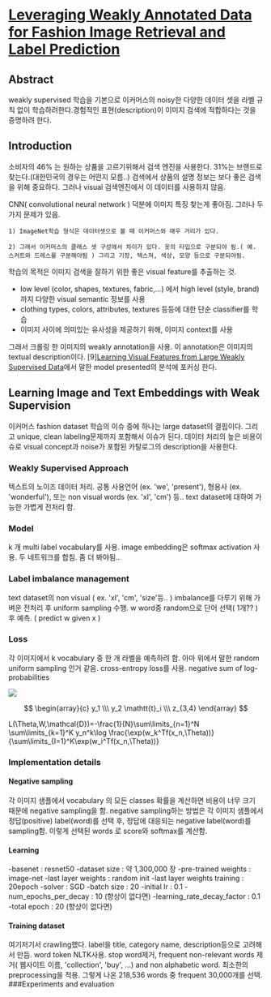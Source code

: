 <script src="https://cdn.mathjax.org/mathjax/latest/MathJax.js?config=TeX-AMS-MML_HTMLorMML" type="text/javascript"></script>
# [Leveraging Weakly Annotated Data for Fashion Image Retrieval and Label Prediction](https://arxiv.org/pdf/1709.09426.pdf)

## Abstract
weakly supervised 학습을 기본으로 이커머스의 noisy한 다양한 데이터 셋을 라벨 규칙 없이 학습하려한다.경험적인 표현(description)이 이미지 검색에 적합하다는 것을 증명하려 한다.

## Introduction
소비자의 46% 는 원하는 상품을 고르기위해서 검색 엔진을 사용한다. 31%는 브랜드로 찾는다.(대한민국의 경우는 어떤지 모름..) 검색에서 상품의 설명 정보는 보다 좋은 검색을 위해 중요하다. 그러나 visual 검색엔진에서 이 데이터를 사용하지 않음.

CNN( convolutional neural network ) 덕분에 이미지 특징 찾는게 좋아짐. 그러나 두 가지 문제가 있음.  

    1) ImageNet학습 형식은 데이터셋으로 볼 때 이커머스와 매우 거리가 있다.

    2) 그래서 이커머스의 클래스 셋 구성에서 차이가 있다. 옷의 타입으로 구분되야 됨.( 예. 스커트와 드레스를 구분해야됨 ) 그리고 기장, 텍스쳐, 색상, 모양 등으로 구분되야됨.

학습의 목적은 이미지 검색을 잘하기 위한 좋은 visual feature를 추출하는 것. 

- low level (color, shapes, textures, fabric,...) 에서 high level (style, brand) 까지 다양한 visual semantic 정보를 사용
- clothing types, colors, attributes, textures 등등에 대한 단순 classifier를 학습
- 이미지 사이에 의미있는 유사성을 제공하기 위해, 이미지 context를 사용

그래서 크롤링 한 이미지의 weakly annotation을 사용. 이 annotation은 이미지의 textual description이다.
[9][Learning Visual Features from Large Weakly Supervised Data](https://arxiv.org/pdf/1511.02251.pdf)에서 말한 model presented의 분석에 포커싱 한다.

## Learning Image and Text Embeddings with Weak Supervision
이커머스 fashion dataset 학습의 이슈 중에 하나는 large dataset의 결핍이다. 그리고 unique, clean labeling문제까지 포함해서 이슈가 된다. 데이터 처리의 높은 비용이슈로 visual concept과 noise가 포함된 카탈로그의 description을 사용한다.

### Weakly Supervised Approach
텍스트의 노이즈 데이터 처리. 공통 사용언어 (ex. 'we', 'present'), 형용사 (ex. 'wonderful'), 또는 non visual words (ex. 'xl', 'cm') 등.. text dataset에 대하여 가능한 가볍게 전처리 함.

### Model
k 개 multi label vocabulary를 사용. image embedding은 softmax activation 사용.
두 네트워크를 합침.
좀 더 봐야됨..

### Label imbalance management
text dataset의 non visual ( ex. 'xl', 'cm', 'size'등.. ) imbalance를 다루기 위해 가벼운 전처리 후 uniform sampling 수행. w word중 random으로 단어 선택( 1개?? ) 후 예측. ( predict w given x )

### Loss
각 이미지에서 k vocabulary 중 한 개 라벨을 예측하려 함. 아마 위에서 말한 random uniform sampling 인거 같음. cross-entropy loss를 사용. negative sum of log-probabilities

<img src="https://latex.codecogs.com/svg.latex?\Large&space;L(\Theta,W,\mathcal{D})=-\frac{1}{N}\sum\limits_{n=1}^N \sum\limits_{k=1}^K y_n^k\log \frac{\exp(w_k^Tf(x_n,\Theta))}{\sum\limits_{I=1}^K\exp(w_i^Tf(x_n,\Theta))}"/>


$$
\begin{array}{c}
y_1 \\\
y_2 \mathtt{t}_i \\\
z_{3,4}
\end{array}
$$



L(\Theta,W,\mathcal{D})=-\frac{1}{N}\sum\limits_{n=1}^N \sum\limits_{k=1}^K y_n^k\log \frac{\exp(w_k^Tf(x_n,\Theta))}{\sum\limits_{I=1}^K\exp(w_i^Tf(x_n,\Theta))}



### Implementation details
#### Negative sampling
각 이미지 샘플에서 vocabulary 의 모든 classes 확률을 계산하면 비용이 너무 크기 때문에 negative sampling을 함. negative sampling하는 방법은 각 이미지 샘플에서 정답(positive) label(word)를 선택 후, 정답에 대응되는 negative label(word)를 sampling함. 이렇게 선택된 words 로 score와 softmax를 계산함.
#### Learning
-basenet : resnet50
-dataset size : 약 1,300,000 장
-pre-trained weights : image-net
-last layer weights : random init
-last layer weights training : 20epoch
-solver : SGD
-batch size : 20
-initial lr : 0.1
-num_epochs_per_decay : 10 (향상이 없다면)
-learning_rate_decay_factor : 0.1
-total epoch : 20 (향상이 없다면)
#### Training dataset
여기저기서 crawling했다. label을 title, category name, description등으로 고려해서 만듬. word token NLTK사용. stop word제거, frequent non-relevant words 제거( 웹사이트 이름, 'collection', 'buy', ...) and non alphabetic word. 최소한의 preprocessing을 적용. 그렇게 나온 218,536 words 중 frequent 30,000개를 선택.
###Experiments and evaluation